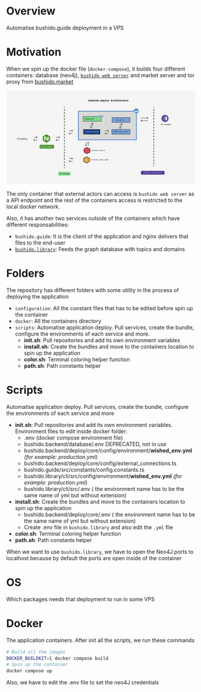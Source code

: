 # Overview
Automatise bushido.guide deployment in a VPS

# Motivation
When we spin up the docker file (`docker-compose`), it builds four different containers: database (neo4j), [`bushido web server`](https://github.com/tipogi/bushido-backend) and market server and tor proxy from [bushido.market](https://github.com/tipogi/bushido.market)

![architecture](./docs/assets/arch.png)

The only container that external actors can access is `bushido web server` as a API endpoint and the rest of the containers access is restricted to the local docker network.

Also, it has another two services outside of the containers which have different responsabilities:
- `bushido.guide`: It is the client of the application and nginx delivers that files to the end-user
- [`bushido.library`](https://github.com/tipogi/bushido.library): Feeds the graph database with topics and domains

# Folders
The repository has different folders with some utility in the process of deploying the application
- `configuration`: All the constant files that has to be edited before spin up the container
- `docker`: All the containers directory
- `scripts`: Automatise application deploy. Pull services, create the bundle, configure the environments of each service and more.
  - **init.sh**: Pull repositories and add its own environment variables
  - **install.sh**: Create the bundles and move to the containers location to spin up the application
  - **color.sh**: Terminal coloring helper function
  - **path.sh**: Path constants helper




# Scripts
Automatise application deploy. Pull services, create the bundle, configure the environments of each service and more
- **init.sh**: Pull repositories and add its own environment variables. Environment files to edit inside docker folder:
  - .env (docker compose environment file)
  - bushido.backend/database/.env DEPRECATED, not in use
  - bushido.backend/deploy/core/config/environment/**wished_env.yml** *(for example: production.yml)*
  - bushido.backend/deploy/core/config/external_connections.ts
  - bushido.guide/src/constants/config.constants.ts
  - bushido.library/cli/src/config/environment/**wished_env.yml** *(for example: production.yml)*
  - bushido.library/cli/src/.env  ( the environment name has to be the same name of yml but without extension)
- **install.sh**: Create the bundles and move to the containers location to spin up the application
  - bushido.backend/deploy/core/.env ( the environment name has to be the same name of yml but without extension)
  - Create .env file in `bushido.library` and also edit the `.yml` file
- **color.sh**: Terminal coloring helper function
- **path.sh**: Path constants helper

When we want to use `bushido.library`, we have to open the Neo4J ports to localhost because by default the ports are open inside of the container

# OS
Which packages needs that deployment to run in some VPS

# Docker
The application containers. After init all the scripts, we run these commands
```bash
# Build all the images
DOCKER_BUILDKIT=1 docker compose build
# Spin up the container
docker compose up
```
Also, we have to edit the .env file to set the neo4J credentials